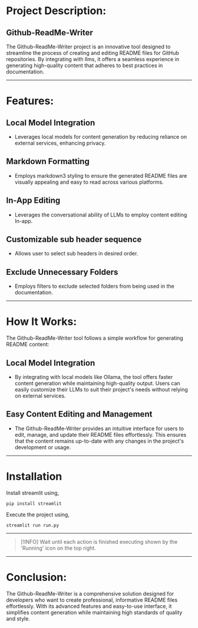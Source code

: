 # Project Description: 
## Github-ReadMe-Writer

The Github-ReadMe-Writer project is an innovative tool designed to streamline the process of creating and editing README files for GitHub repositories. By integrating with llms, it offers a seamless experience in generating high-quality content that adheres to best practices in documentation.

---
# Features:
## Local Model Integration 
- Leverages local models for content generation by reducing reliance on external services, enhancing privacy.
## Markdown Formatting 
- Employs markdown3 styling to ensure the generated README files are visually appealing and easy to read across various platforms.
## In-App Editing 
- Leverages the conversational ability of LLMs to 
employ content editing In-app.
## Customizable sub header sequence 
- Allows user to  select sub headers in desired order.
## Exclude Unnecessary Folders 
- Employs filters to exclude selected folders from being used in the documentation. 

---
# How It Works:
The Github-ReadMe-Writer tool follows a simple workflow for generating README content:

## Local Model Integration 
- By integrating with local models like Ollama, the tool offers faster content generation while maintaining high-quality output. Users can easily customize their LLMs to suit their project's needs without relying on external services.
## Easy Content Editing and Management 
- The Github-ReadMe-Writer provides an intuitive interface for users to edit, manage, and update their README files effortlessly. This ensures that the content remains up-to-date with any changes in the project's development or usage.

---
# Installation

Install streamlit using, 

```
pip install streamlit
```

Execute the project using, 

```
streamlit run run.py
```

---

> [!INFO]
> Wait until each action is finished executing shown by the 'Running' icon on the top right. 

---
# Conclusion:
The Github-ReadMe-Writer is a comprehensive solution designed for developers who want to create professional, informative README files effortlessly. With its advanced features and easy-to-use interface, it simplifies content generation while maintaining high standards of quality and style.

